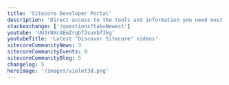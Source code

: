 ```yaml
---
title: 'Sitecore Developer Portal'
description: 'Direct access to the tools and information you need most in a portal created to enhance your developer experience.'
stackexchange: ['/questions?tab=Newest']
youtube: 'UUJrNXcAEmZrqbf2suxbfIkg'
youtubeTitle: 'Latest "Discover Sitecore" videos'
sitecoreCommunityNews: 3
sitecoreCommunityEvents: 0
sitecoreCommunityBlog: 5
changelog: 5
heroImage: '/images/violet3d.png'
---
```

